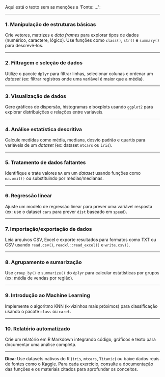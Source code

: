 Aqui está o texto sem as menções a 'Fonte: ...':

---

### **1. Manipulação de estruturas básicas**

Crie vetores, matrizes e *data frames* para explorar tipos de dados (numérico, caractere, lógico). Use funções como `class()`, `str()` e `summary()` para descrevê-los.

---

### **2. Filtragem e seleção de dados**

Utilize o pacote `dplyr` para filtrar linhas, selecionar colunas e ordenar um *dataset* (ex: filtrar registros onde uma variável é maior que a média).

---

### **3. Visualização de dados**

Gere gráficos de dispersão, histogramas e boxplots usando `ggplot2` para explorar distribuições e relações entre variáveis.

---

### **4. Análise estatística descritiva**

Calcule medidas como média, mediana, desvio padrão e quartis para variáveis de um *dataset* (ex: dataset `mtcars` ou `iris`).

---

### **5. Tratamento de dados faltantes**

Identifique e trate valores `NA` em um *dataset* usando funções como `na.omit()` ou substituindo por médias/medianas.

---

### **6. Regressão linear**

Ajuste um modelo de regressão linear para prever uma variável resposta (ex: use o dataset `cars` para prever `dist` baseado em `speed`).

---

### **7. Importação/exportação de dados**

Leia arquivos CSV, Excel e exporte resultados para formatos como TXT ou CSV usando `read.csv()`, `readxl::read_excel()` e `write.csv()`.

---

### **8. Agrupamento e sumarização**

Use `group_by()` e `summarize()` do `dplyr` para calcular estatísticas por grupos (ex: média de vendas por região).

---

### **9. Introdução ao Machine Learning**

Implemente o algoritmo KNN (k-vizinhos mais próximos) para classificação usando o pacote `class` ou `caret`.

---

### **10. Relatório automatizado**

Crie um relatório em R Markdown integrando código, gráficos e texto para documentar uma análise completa.

---

**Dica**: Use datasets nativos do R (`iris`, `mtcars`, `Titanic`) ou baixe dados reais de fontes como o [Kaggle](https://www.kaggle.com/datasets). Para cada exercício, consulte a documentação das funções e os materiais citados para aprofundar os conceitos.
